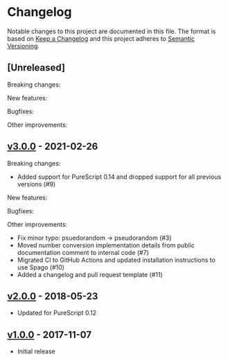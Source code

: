 # Changelog

Notable changes to this project are documented in this file. The format is based on [Keep a Changelog](https://keepachangelog.com/en/1.0.0/) and this project adheres to [Semantic Versioning](https://semver.org/spec/v2.0.0.html).

## [Unreleased]

Breaking changes:

New features:

Bugfixes:

Other improvements:

## [v3.0.0](https://github.com/purescript/purescript-lcg/releases/tag/v3.0.0) - 2021-02-26

Breaking changes:
- Added support for PureScript 0.14 and dropped support for all previous versions (#9)

New features:

Bugfixes:

Other improvements:
- Fix minor typo: psuedorandom -> pseudorandom (#3)
- Moved number conversion implementation details from public documentation comment to internal code (#7)
- Migrated CI to GitHub Actions and updated installation instructions to use Spago (#10)
- Added a changelog and pull request template (#11)

## [v2.0.0](https://github.com/purescript/purescript-lcg/releases/tag/v2.0.0) - 2018-05-23

- Updated for PureScript 0.12

## [v1.0.0](https://github.com/purescript/purescript-lcg/releases/tag/v1.0.0) - 2017-11-07

- Initial release
